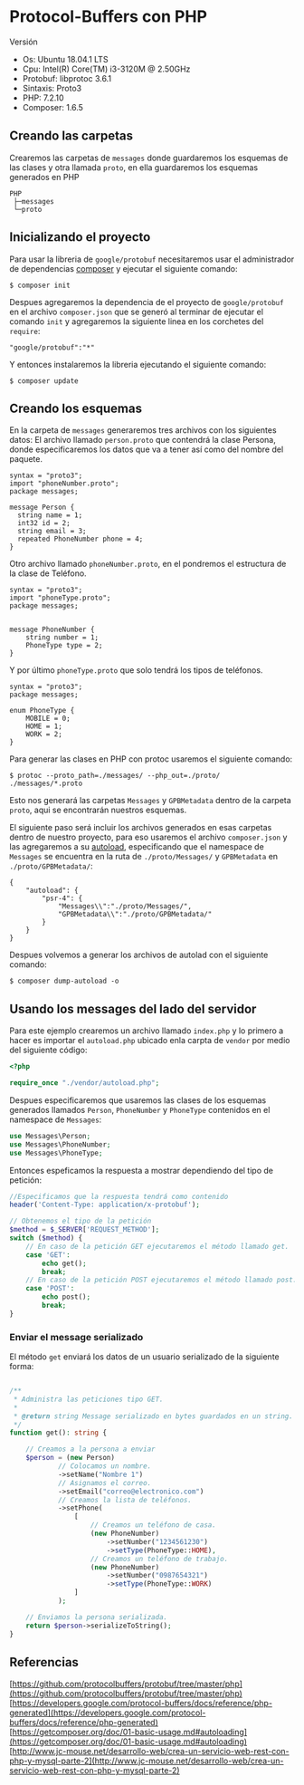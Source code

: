 # Protocol-Buffers con PHP

Versión
* Os: Ubuntu 18.04.1 LTS
* Cpu: Intel(R) Core(TM) i3-3120M @ 2.50GHz
* Protobuf: libprotoc 3.6.1
* Sintaxis: Proto3
* PHP: 7.2.10
* Composer: 1.6.5

## Creando las carpetas

Crearemos las carpetas de `messages` donde guardaremos los esquemas de las clases y otra llamada `proto`, en ella guardaremos los esquemas generados en PHP
```
PHP
 ├─messages
 └─proto
```

## Inicializando el proyecto

Para usar la libreria de `google/protobuf` necesitaremos usar el administrador de dependencias [composer](https://getcomposer.org/download/) y ejecutar el siguiente comando:
```
$ composer init
```

Despues agregaremos la dependencia de el proyecto de `google/protobuf` en el archivo `composer.json` que se generó al terminar de ejecutar el comando `init` y agregaremos la siguiente linea en los corchetes del `require`:

```
"google/protobuf":"*"
```

Y entonces instalaremos la libreria ejecutando el siguiente comando:

```
$ composer update
```

## Creando los esquemas

En la carpeta de `messages` generaremos tres archivos con los siguientes datos:
El archivo llamado `person.proto` que contendrá la clase Persona, donde especificaremos los datos que va a tener así como del nombre del paquete.

```
syntax = "proto3";
import "phoneNumber.proto";
package messages;

message Person {
  string name = 1;
  int32 id = 2;
  string email = 3;
  repeated PhoneNumber phone = 4;
}
```

Otro archivo llamado `phoneNumber.proto`, en el pondremos el estructura de la clase de Teléfono.

```
syntax = "proto3";
import "phoneType.proto";
package messages;


message PhoneNumber {
    string number = 1;
    PhoneType type = 2;
}
```

Y por último `phoneType.proto` que solo tendrá los tipos de teléfonos.

```
syntax = "proto3";
package messages;

enum PhoneType {
    MOBILE = 0;
    HOME = 1;
    WORK = 2;
}
```

Para generar las clases en PHP con protoc usaremos el siguiente comando:

```
$ protoc --proto_path=./messages/ --php_out=./proto/ ./messages/*.proto
```

Esto nos generará las carpetas `Messages` y `GPBMetadata` dentro de la carpeta `proto`, aqui se encontrarán nuestros esquemas.

El siguiente paso será incluir los archivos generados en esas carpetas dentro de nuestro proyecto, para eso usaremos el archivo `composer.json` y las agregaremos a su [autoload](https://getcomposer.org/doc/01-basic-usage.md#autoloading), especificando que el namespace de `Messages` se encuentra en la ruta de `./proto/Messages/` y `GPBMetadata` en `./proto/GPBMetadata/`:

```
{
    "autoload": {
        "psr-4": {
            "Messages\\":"./proto/Messages/",
            "GPBMetadata\\":"./proto/GPBMetadata/"
        }
    }
}
```

Despues volvemos a generar los archivos de autolad con el siguiente comando:

```
$ composer dump-autoload -o
```

## Usando los messages del lado del servidor

Para este ejemplo crearemos un archivo llamado `index.php` y lo primero a hacer es importar el `autoload.php` ubicado enla carpta de `vendor` por medio del siguiente código:

```php
<?php

require_once "./vendor/autoload.php";
```

Despues especificaremos que usaremos las clases de los esquemas generados llamados `Person`, `PhoneNumber` y `PhoneType` contenidos en el namespace de `Messages`:

```php
use Messages\Person;
use Messages\PhoneNumber;
use Messages\PhoneType;
```

Entonces espeficamos la respuesta a mostrar dependiendo del tipo de petición:

```php
//Especificamos que la respuesta tendrá como contenido  
header('Content-Type: application/x-protobuf');

// Obtenemos el tipo de la petición
$method = $_SERVER['REQUEST_METHOD'];
switch ($method) {
    // En caso de la petición GET ejecutaremos el método llamado get.
    case 'GET':
        echo get();
        break;
    // En caso de la petición POST ejecutaremos el método llamado post.
    case 'POST':
        echo post();
        break;
}
```

### Enviar el message serializado

El método `get` enviará los datos de un usuario serializado de la siguiente forma:

```php

/**
 * Administra las peticiones tipo GET.
 * 
 * @return string Message serializado en bytes guardados en un string.
 */
function get(): string {

    // Creamos a la persona a enviar
    $person = (new Person)
            // Colocamos un nombre.
            ->setName("Nombre 1")
            // Asignamos el correo.
            ->setEmail("correo@electronico.com")
            // Creamos la lista de teléfonos.
            ->setPhone(
                [
                    // Creamos un teléfono de casa.
                    (new PhoneNumber)
                        ->setNumber("1234561230")
                        ->setType(PhoneType::HOME),
                    // Creamos un teléfono de trabajo.
                    (new PhoneNumber)
                        ->setNumber("0987654321")
                        ->setType(PhoneType::WORK)
                ]
            );

    // Enviamos la persona serializada.
    return $person->serializeToString();
}
```

## Referencias
[https://github.com/protocolbuffers/protobuf/tree/master/php](https://github.com/protocolbuffers/protobuf/tree/master/php)<br />
[https://developers.google.com/protocol-buffers/docs/reference/php-generated](https://developers.google.com/protocol-buffers/docs/reference/php-generated)<br />
[https://getcomposer.org/doc/01-basic-usage.md#autoloading](https://getcomposer.org/doc/01-basic-usage.md#autoloading) <br />
[http://www.jc-mouse.net/desarrollo-web/crea-un-servicio-web-rest-con-php-y-mysql-parte-2](http://www.jc-mouse.net/desarrollo-web/crea-un-servicio-web-rest-con-php-y-mysql-parte-2)